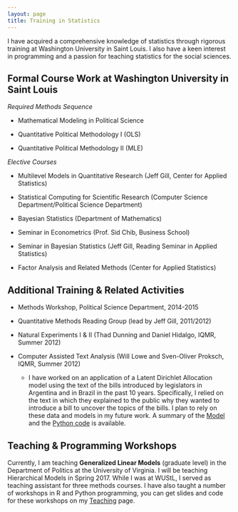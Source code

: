 ```yaml
---
layout: page
title: Training in Statistics
---
```


I have acquired a comprehensive knowledge of statistics through rigorous training at Washington University in Saint Louis.  I also have a keen interest in programming and a passion for teaching statistics for the social sciences.

## Formal Course Work at Washington University in Saint Louis

*Required Methods Sequence* 

* Mathematical Modeling in Political Science

* Quantitative Political Methodology I (OLS)

* Quantitative Political Methodology II (MLE)

*Elective Courses*

* Multilevel Models in Quantitative Research (Jeff Gill, Center for Applied Statistics)

* Statistical Computing for Scientific Research (Computer Science Department/Political Science Department)

* Bayesian Statistics (Department of Mathematics)

* Seminar in Econometrics (Prof. Sid Chib, Business School)

* Seminar in Bayesian Statistics (Jeff Gill, Reading Seminar in Applied Statistics)

* Factor Analysis and Related Methods (Center for Applied Statistics)

## Additional Training & Related Activities

- Methods Workshop, Political Science Department, 2014-2015

- Quantitative Methods Reading Group (lead by Jeff Gill, 2011/2012)

- Natural Experiments I & II (Thad Dunning and Daniel Hidalgo, IQMR, Summer 2012)

- Computer Assisted Text Analysis (Will Lowe and Sven-Oliver Proksch, IQMR, Summer 2012)
  - I have worked on an application of a Latent Dirichlet Allocation model using the text of the bills introduced by legislators in Argentina and in Brazil in the past 10 years. Specifically, I relied on the text in which they explained to the public why they wanted to introduce a bill to uncover the topics of the bills. I plan to rely on these data and models in my future work. A summary of the [Model](https://www.dropbox.com/s/0p05uw13w55fpmq/LDA_TopicBills.pdf?dl=0) and the [Python code](https://github.com/ConstanzaSchibber/) is available.

## Teaching & Programming Workshops

Currently, I am teaching **Generalized Linear Models** (graduate level) in the Department of Politics at the University of Virginia. I will be teaching Hierarchical Models in Spring 2017. While I was at WUStL, I served as teaching assistant for three methods courses. I have also taught a number of workshops in R and Python programming, you can get slides and code for these workshops on my [Teaching](https://constanzaschibber.github.io/teaching/) page. 


